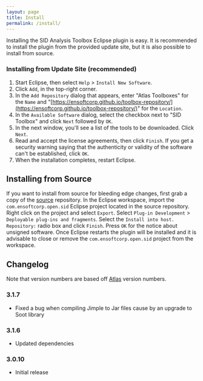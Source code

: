 ```yaml
---
layout: page
title: Install
permalink: /install/
---
```


Installing the SID Analysis Toolbox Eclipse plugin is easy.  It is recommended to install the plugin from the provided update site, but it is also possible to install from source.
        
### Installing from Update Site (recommended)
1. Start Eclipse, then select `Help` &gt; `Install New Software`.
2. Click `Add`, in the top-right corner.
3. In the `Add Repository` dialog that appears, enter &quot;Atlas Toolboxes&quot; for the `Name` and &quot;[https://ensoftcorp.github.io/toolbox-repository/](https://ensoftcorp.github.io/toolbox-repository/)&quot; for the `Location`.
4. In the `Available Software` dialog, select the checkbox next to "SID Toolbox" and click `Next` followed by `OK`.
5. In the next window, you'll see a list of the tools to be downloaded. Click `Next`.
6. Read and accept the license agreements, then click `Finish`. If you get a security warning saying that the authenticity or validity of the software can't be established, click `OK`.
7. When the installation completes, restart Eclipse.

## Installing from Source
If you want to install from source for bleeding edge changes, first grab a copy of the [source](https://github.com/EnSoftCorp/points-to-toolbox) repository. In the Eclipse workspace, import the `com.ensoftcorp.open.sid` Eclipse project located in the source repository.  Right click on the project and select `Export`.  Select `Plug-in Development` &gt; `Deployable plug-ins and fragments`.  Select the `Install into host. Repository:` radio box and click `Finish`.  Press `OK` for the notice about unsigned software.  Once Eclipse restarts the plugin will be installed and it is advisable to close or remove the `com.ensoftcorp.open.sid` project from the workspace.

## Changelog
Note that version numbers are based off [Atlas](http://www.ensoftcorp.com/atlas/download/) version numbers.

### 3.1.7
- Fixed a bug when compiling Jimple to Jar files cause by an upgrade to Soot library

### 3.1.6
- Updated dependencies

### 3.0.10
- Initial release